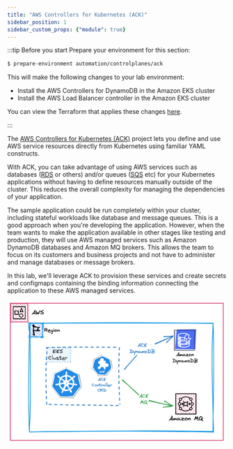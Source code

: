 ```yaml
---
title: "AWS Controllers for Kubernetes (ACK)"
sidebar_position: 1
sidebar_custom_props: {"module": true}
---
```


:::tip Before you start
Prepare your environment for this section:

```bash timeout=300 wait=30
$ prepare-environment automation/controlplanes/ack
```

This will make the following changes to your lab environment:
- Install the AWS Controllers for DynamoDB in the Amazon EKS cluster
- Install the AWS Load Balancer controller in the Amazon EKS cluster

You can view the Terraform that applies these changes [here](https://github.com/VAR::MANIFESTS_OWNER/VAR::MANIFESTS_REPOSITORY/tree/VAR::MANIFESTS_REF/manifests/modules/automation/controlplanes/ack/.workshop/terraform).

:::

The [AWS Controllers for Kubernetes (ACK)](https://aws-controllers-k8s.github.io/community/) project lets you define and use AWS service resources directly from Kubernetes using familiar YAML constructs. 

With ACK, you can take advantage of using AWS services such as databases ([RDS](https://aws-controllers-k8s.github.io/community/docs/tutorials/rds-example/) or others) and/or queues ([SQS](https://aws-controllers-k8s.github.io/community/docs/tutorials/sqs-example/) etc) for your Kubernetes applications without having to define resources manually outside of the cluster. This reduces the overall complexity for managing the dependencies of your application.

The sample application could be run completely within your cluster, including stateful workloads like database and message queues. This is a good approach when you're developing the application. However, when the team wants to make the application available in other stages like testing and production, they will use AWS managed services such as Amazon DynamoDB databases and Amazon MQ brokers. This allows the team to focus on its customers and business projects and not have to administer and manage databases or message brokers.

In this lab, we'll leverage ACK to provision these services and create secrets and configmaps containing the binding information connecting the application to these AWS managed services.

![EKS with RDS and MQ](./assets/eks-workshop-ddb.png)
